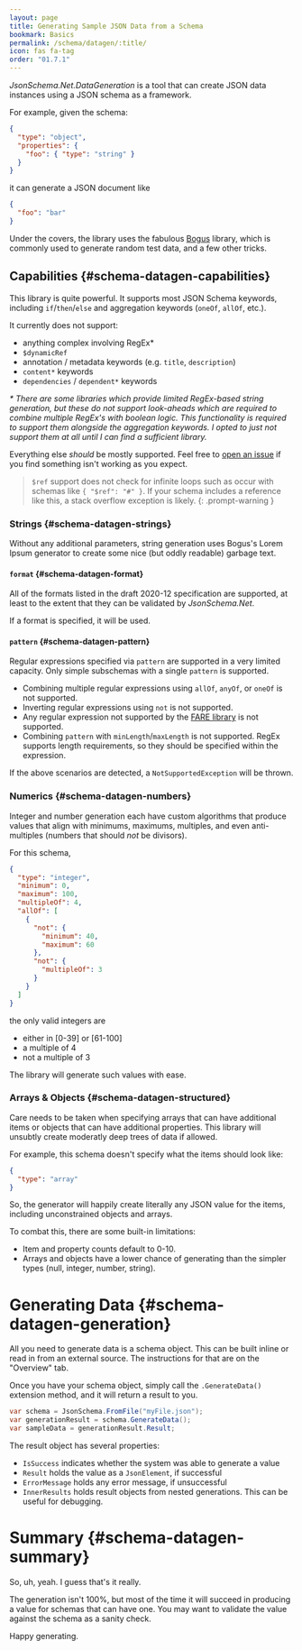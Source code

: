 ```yaml
---
layout: page
title: Generating Sample JSON Data from a Schema
bookmark: Basics
permalink: /schema/datagen/:title/
icon: fas fa-tag
order: "01.7.1"
---
```

*JsonSchema.Net.DataGeneration* is a tool that can create JSON data instances using a JSON schema as a framework.

For example, given the schema:

```json
{
  "type": "object",
  "properties": {
    "foo": { "type": "string" }
  }
}
```

it can generate a JSON document like

```json
{
  "foo": "bar"
}
```

Under the covers, the library uses the fabulous [Bogus](https://github.com/bchavez/Bogus) library, which is commonly used to generate random test data, and a few other tricks.

## Capabilities {#schema-datagen-capabilities}

This library is quite powerful.  It supports most JSON Schema keywords, including `if`/`then`/`else` and aggregation keywords (`oneOf`, `allOf`, etc.).

It currently does not support:

- anything complex involving RegEx\*
- `$dynamicRef`
- annotation / metadata keywords (e.g. `title`, `description`)
- `content*` keywords
- `dependencies` / `dependent*` keywords

*\* There are some libraries which provide limited RegEx-based string generation, but these do not support look-aheads which are required to combine multiple RegEx's with boolean logic.  This functionality is required to support them alongside the aggregation keywords.  I opted to just not support them at all until I can find a sufficient library.*

Everything else _should_ be mostly supported.  Feel free to [open an issue](https://github.com/gregsdennis/json-everything/issues/new/choose) if you find something isn't working as you expect.

> `$ref` support does not check for infinite loops such as occur with schemas like `{ "$ref": "#" }`.  If your schema includes a reference like this, a stack overflow exception is likely.
{: .prompt-warning }

### Strings {#schema-datagen-strings}

Without any additional parameters, string generation uses Bogus's Lorem Ipsum generator to create some nice (but oddly readable) garbage text.

#### `format` {#schema-datagen-format}

All of the formats listed in the draft 2020-12 specification are supported, at least to the extent that they can be validated by _JsonSchema.Net_.

If a format is specified, it will be used.

#### `pattern` {#schema-datagen-pattern}

Regular expressions specified via `pattern` are supported in a very limited capacity.  Only simple subschemas with a single `pattern` is supported.

- Combining multiple regular expressions using `allOf`, `anyOf`, or `oneOf` is not supported.
- Inverting regular expressions using `not` is not supported.
- Any regular expression not supported by the [FARE library](https://github.com/moodmosaic/Fare) is not supported.
- Combining `pattern` with `minLength`/`maxLength` is not supported.  RegEx supports length requirements, so they should be specified within the expression.

If the above scenarios are detected, a `NotSupportedException` will be thrown.

### Numerics {#schema-datagen-numbers}

Integer and number generation each have custom algorithms that produce values that align with minimums, maximums, multiples, and even anti-multiples (numbers that should _not_ be divisors).

For this schema, 

```json
{
  "type": "integer",
  "minimum": 0,
  "maximum": 100,
  "multipleOf": 4,
  "allOf": [
    {
      "not": {
        "minimum": 40,
        "maximum": 60
      },
      "not": {
        "multipleOf": 3
      }
    }
  ]
}
```

the only valid integers are

- either in \[0-39] or \[61-100]
- a multiple of 4
- not a multiple of 3

The library will generate such values with ease.

### Arrays & Objects {#schema-datagen-structured}

Care needs to be taken when specifying arrays that can have additional items or objects that can have additional properties.  This library will unsubtly create moderatly deep trees of data if allowed.

For example, this schema doesn't specify what the items should look like:

```json
{
  "type": "array"
}
```

So, the generator will happily create literally any JSON value for the items, including unconstrained objects and arrays.

To combat this, there are some built-in limitations:

- Item and property counts default to 0-10.
- Arrays and objects have a lower chance of generating than the simpler types (null, integer, number, string).

# Generating Data {#schema-datagen-generation}

All you need to generate data is a schema object.  This can be built inline or read in from an external source.  The instructions for that are on the "Overview" tab.

Once you have your schema object, simply call the `.GenerateData()` extension method, and it will return a result to you.

```c#
var schema = JsonSchema.FromFile("myFile.json");
var generationResult = schema.GenerateData();
var sampleData = generationResult.Result;
```

The result object has several properties:

- `IsSuccess` indicates whether the system was able to generate a value
- `Result` holds the value as a `JsonElement`, if successful
- `ErrorMessage` holds any error message, if unsuccessful
- `InnerResults` holds result objects from nested generations.  This can be useful for debugging.

# Summary {#schema-datagen-summary}

So, uh, yeah.  I guess that's it really.

The generation isn't 100%, but most of the time it will succeed in producing a value for schemas that can have one.  You may want to validate the value against the schema as a sanity check.

Happy generating.
